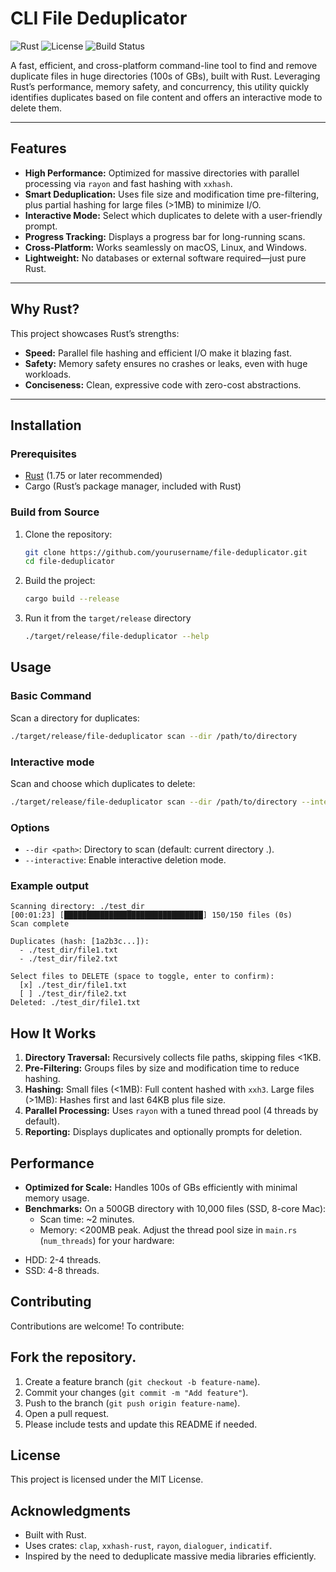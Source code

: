 # CLI File Deduplicator

![Rust](https://img.shields.io/badge/Rust-1.75+-orange.svg)
![License](https://img.shields.io/badge/license-MIT-blue.svg)
![Build Status](https://img.shields.io/badge/build-passing-brightgreen.svg)

A fast, efficient, and cross-platform command-line tool to find and remove duplicate files in huge directories (100s of GBs), built with Rust. Leveraging Rust’s performance, memory safety, and concurrency, this utility quickly identifies duplicates based on file content and offers an interactive mode to delete them.

---

## Features

- **High Performance:** Optimized for massive directories with parallel processing via `rayon` and fast hashing with `xxhash`.
- **Smart Deduplication:** Uses file size and modification time pre-filtering, plus partial hashing for large files (>1MB) to minimize I/O.
- **Interactive Mode:** Select which duplicates to delete with a user-friendly prompt.
- **Progress Tracking:** Displays a progress bar for long-running scans.
- **Cross-Platform:** Works seamlessly on macOS, Linux, and Windows.
- **Lightweight:** No databases or external software required—just pure Rust.

---

## Why Rust?

This project showcases Rust’s strengths:
- **Speed:** Parallel file hashing and efficient I/O make it blazing fast.
- **Safety:** Memory safety ensures no crashes or leaks, even with huge workloads.
- **Conciseness:** Clean, expressive code with zero-cost abstractions.

---

## Installation

### Prerequisites
- [Rust](https://www.rust-lang.org/tools/install) (1.75 or later recommended)
- Cargo (Rust’s package manager, included with Rust)

### Build from Source
1. Clone the repository:
   ```bash
   git clone https://github.com/yourusername/file-deduplicator.git
   cd file-deduplicator
   ```
2. Build the project:
    ```bash
    cargo build --release
    ```
3. Run it from the `target/release` directory
    ```bash
    ./target/release/file-deduplicator --help
    ```
## Usage
### Basic Command
Scan a directory for duplicates:
```bash
./target/release/file-deduplicator scan --dir /path/to/directory
```

### Interactive mode
Scan and choose which duplicates to delete:
```bash
./target/release/file-deduplicator scan --dir /path/to/directory --interactive
```

### Options
- `--dir <path>`: Directory to scan (default: current directory .).
- `--interactive`: Enable interactive deletion mode.

### Example output
```plaintext
Scanning directory: ./test_dir
[00:01:23] [███████████████████████████████] 150/150 files (0s)
Scan complete

Duplicates (hash: [1a2b3c...]):
  - ./test_dir/file1.txt
  - ./test_dir/file2.txt

Select files to DELETE (space to toggle, enter to confirm):
  [x] ./test_dir/file1.txt
  [ ] ./test_dir/file2.txt
Deleted: ./test_dir/file1.txt
```
## How It Works
1. **Directory Traversal:** Recursively collects file paths, skipping files <1KB.
2. **Pre-Filtering:** Groups files by size and modification time to reduce hashing.
3. **Hashing:**
Small files (<1MB): Full content hashed with `xxh3`.
Large files (>1MB): Hashes first and last 64KB plus file size.
4. **Parallel Processing:** Uses `rayon` with a tuned thread pool (4 threads by default).
5. **Reporting:** Displays duplicates and optionally prompts for deletion.

## Performance
* **Optimized for Scale:** Handles 100s of GBs efficiently with minimal memory usage.
* **Benchmarks:** On a 500GB directory with 10,000 files (SSD, 8-core Mac):
  - Scan time: ~2 minutes.
  - Memory: <200MB peak.
Adjust the thread pool size in `main.rs` (`num_threads`) for your hardware:

- HDD: 2-4 threads.
- SSD: 4-8 threads.

## Contributing
Contributions are welcome! To contribute:

## Fork the repository.
1. Create a feature branch (`git checkout -b feature-name`).
2. Commit your changes (`git commit -m "Add feature"`).
3. Push to the branch (`git push origin feature-name`).
4. Open a pull request.
5. Please include tests and update this README if needed.

## License
This project is licensed under the MIT License.

## Acknowledgments
- Built with Rust.
- Uses crates: `clap`, `xxhash-rust`, `rayon`, `dialoguer`, `indicatif`.
- Inspired by the need to deduplicate massive media libraries efficiently.
